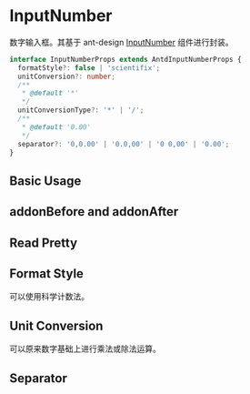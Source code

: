 # InputNumber

数字输入框。其基于 ant-design [InputNumber](https://ant.design/components/input-number/) 组件进行封装。

```ts
interface InputNumberProps extends AntdInputNumberProps {
  formatStyle?: false | 'scientifix';
  unitConversion?: number;
  /**
   * @default '*'
   */
  unitConversionType?: '*' | '/';
  /**
   * @default '0.00'
   */
  separator?: '0,0.00' | '0.0,00' | '0 0,00' | '0.00';
}
```

## Basic Usage

<code src="./demos/new-demos/basic.tsx"></code>

## addonBefore and addonAfter

<code src="./demos/new-demos/addonBefore-addonAfter.tsx"></code>

## Read Pretty

<code src="./demos/new-demos/read-pretty.tsx"></code>

## Format Style

可以使用科学计数法。

<code src="./demos/new-demos/format-style.tsx"></code>

## Unit Conversion

可以原来数字基础上进行乘法或除法运算。

<code src="./demos/new-demos/unit-conversion.tsx"></code>

## Separator

<code src="./demos/new-demos/separator.tsx"></code>
